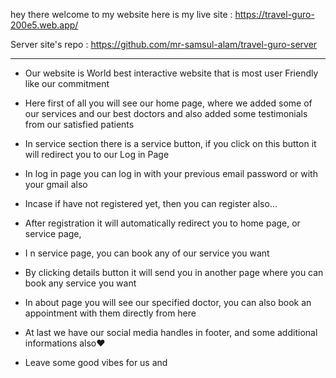 hey there welcome to my website
here is my live site : https://travel-guro-200e5.web.app/

Server site's repo : https://github.com/mr-samsul-alam/travel-guro-server

---

- Our website is World best interactive website that is most user Friendly like our commitment

* Here first of all you will see our home page, where we added some of our services and our best doctors and also added some testimonials from our satisfied patients

* In service section there is a service button, if you click on this button it will redirect you to our Log in Page
* In log in page you can log in with your previous email password or with your gmail also
* Incase if have not registered yet, then you can register also...
* After registration it will automatically redirect you to home page, or service page,
* I n service page, you can book any of our service you want
* By clicking details button it will send you in another page where you can book any service you want
* In about page you will see our specified doctor, you can also book an appointment with them directly from here
* At last we have our social media handles in footer, and some additional informations also❤️
* Leave some good vibes for us and

